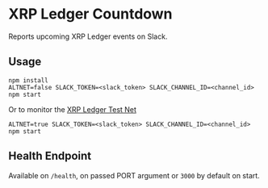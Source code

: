 # XRP Ledger Countdown

Reports upcoming XRP Ledger events on Slack.

## Usage

````
npm install
ALTNET=false SLACK_TOKEN=<slack_token> SLACK_CHANNEL_ID=<channel_id> npm start
````

Or to monitor the [XRP Ledger Test Net](https://ripple.com/build/xrp-test-net/)

````
ALTNET=true SLACK_TOKEN=<slack_token> SLACK_CHANNEL_ID=<channel_id> npm start
````

## Health Endpoint

Available on `/health`, on passed PORT argument or `3000` by default on start.

